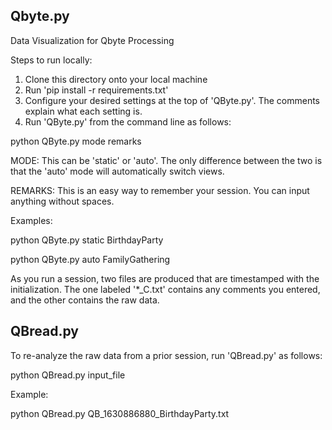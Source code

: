 ## Qbyte.py
Data Visualization for Qbyte Processing

Steps to run locally:

1. Clone this directory onto your local machine
2. Run 'pip install -r requirements.txt'
3. Configure your desired settings at the top of 'QByte.py'. The comments explain what each setting is.
4. Run 'QByte.py' from the command line as follows:

python QByte.py mode remarks

MODE: This can be 'static' or 'auto'. The only difference between the two is that the 'auto' mode will automatically switch views.

REMARKS: This is an easy way to remember your session. You can input anything without spaces.
  
Examples:

python QByte.py static BirthdayParty

python QByte.py auto FamilyGathering
  
As you run a session, two files are produced that are timestamped with the initialization. The one labeled '*_C.txt' contains any comments you entered, and the other contains the raw data.

## QBread.py

To re-analyze the raw data from a prior session, run 'QBread.py' as follows:

python QBread.py input_file
  
Example:

python QBread.py QB_1630886880_BirthdayParty.txt
